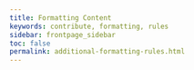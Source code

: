 ```yaml
---
title: Formatting Content
keywords: contribute, formatting, rules
sidebar: frontpage_sidebar
toc: false
permalink: additional-formatting-rules.html
---
```

